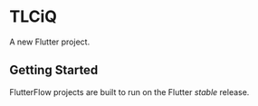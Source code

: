 # TLCiQ

A new Flutter project.

## Getting Started

FlutterFlow projects are built to run on the Flutter _stable_ release.
